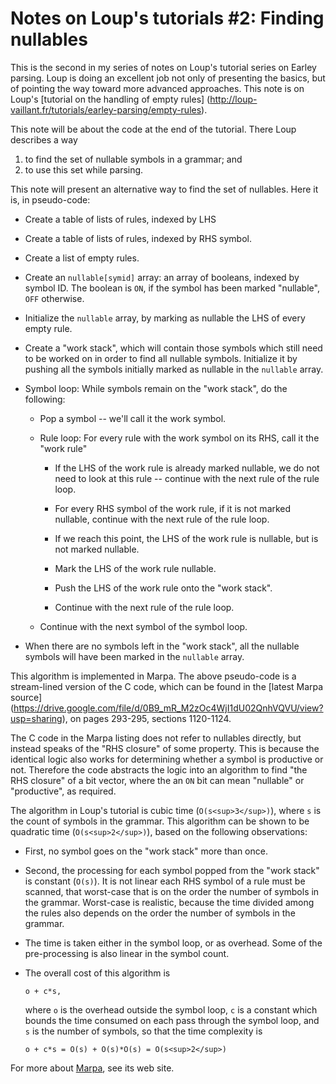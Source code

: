 # Notes on Loup's tutorials #2: Finding nullables

This is the second in my series of notes on Loup's tutorial series
on Earley parsing.
Loup is doing an excellent job not only of presenting the basics,
but of pointing the way toward more advanced approaches.
This note is on Loup's
[tutorial on the handling of empty rules]
(http://loup-vaillant.fr/tutorials/earley-parsing/empty-rules).

This note will be about the code at the end of the tutorial.
There Loup describes a way

1.  to find the set of nullable symbols in a grammar; and
2.  to use this set while parsing.

This note will present an alternative way to find the set
of nullables.  Here it is, in pseudo-code:

* Create a table of lists of rules, indexed by LHS

* Create a table of lists of rules, indexed by RHS symbol.

* Create a list of empty rules.

*   Create an `nullable[symid]` array:
    an array of booleans, indexed by symbol ID.
    The boolean is `ON`, if the symbol has been marked
    "nullable", `OFF` otherwise.

*   Initialize the `nullable` array, by marking
    as nullable the LHS of every empty rule.

*   Create a "work stack", which will contain 
    those symbols which still need to be worked on
    in order to find all nullable symbols.
    Initialize it by pushing all the symbols initially
    marked as nullable in the `nullable` array.

*   Symbol loop: While symbols remain on the "work stack", do the following:

    + Pop a symbol -- we'll call it the work symbol.

    + Rule loop: For every rule with the work symbol on its RHS, call it the "work rule"

        *   If the LHS of the work rule is already marked nullable,
            we do not need to look at this rule --
            continue with the next rule of the rule loop.

        *   For every RHS symbol of the work rule,
            if it is not marked nullable, 
            continue with the next rule of the rule loop.

        *   If we reach this point, the LHS of the work rule is nullable,
            but is not marked nullable.

        * Mark the LHS of the work rule nullable.

        * Push the LHS of the work rule onto the "work stack".

        * Continue with the next rule of the rule loop.

    + Continue with the next symbol of the symbol loop.

* When there are no symbols left in the "work stack",
    all the nullable symbols will have been marked in the `nullable`
    array.

This algorithm is implemented in Marpa.
The above pseudo-code is a stream-lined version of the C code,
which can be found in the
[latest Marpa source]
(https://drive.google.com/file/d/0B9_mR_M2zOc4WjI1dU02QnhVQVU/view?usp=sharing),
on pages 293-295, sections 1120-1124.

The C code in the Marpa listing does not refer
to nullables directly, but instead speaks
of the "RHS closure" of some property.
This is because the identical logic also works for determining
whether a symbol is productive or not.
Therefore the code abstracts the logic into an
algorithm to find "the RHS closure" of a bit vector,
where the an `ON` bit can mean "nullable" or "productive",
as required.

The algorithm in Loup's tutorial is cubic time (`O(s<sup>3</sup>)`),
where `s` is the count of symbols in the grammar.
This algorithm can be shown to be quadratic time (`O(s<sup>2</sup>)`),
based on the following
observations:

* First, no symbol goes on the "work stack" more than once.

* Second, the processing for each symbol popped from the "work stack"
    is constant (`O(s)`).
    It is not linear each RHS symbol of a rule must be scanned,
    that worst-case that is on the order the number of symbols in the 
    grammar.
    Worst-case is realistic, because the time divided among the rules also
    depends on the order the number of symbols in the  grammar.

* The time is taken either in the symbol loop, or as overhead.
    Some of the pre-processing is also linear in the symbol count.

*   The overall cost of this algorithm is
    ```
    o + c*s,
    ```
    where `o` is the overhead
    outside the symbol loop, `c` is a constant which bounds the time consumed
    on each pass through the symbol loop,
    and `s` is the number of symbols,
    so that the time complexity is
    ```
    o + c*s = O(s) + O(s)*O(s) = O(s<sup>2</sup>)
    ```

For more about
[Marpa](http://savage.net.au/Marpa.html),
see its web site.

<!---
vim: expandtab shiftwidth=4
-->
